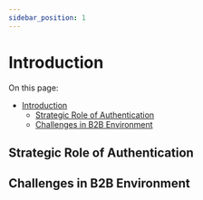 ```yaml
---
sidebar_position: 1
---
```


# Introduction

On this page:

- [Introduction](#introduction)
  - [Strategic Role of Authentication](#strategic-role-of-authentication)
  - [Challenges in B2B Environment](#challenges-in-b2b-environment)

## Strategic Role of Authentication

## Challenges in B2B Environment
